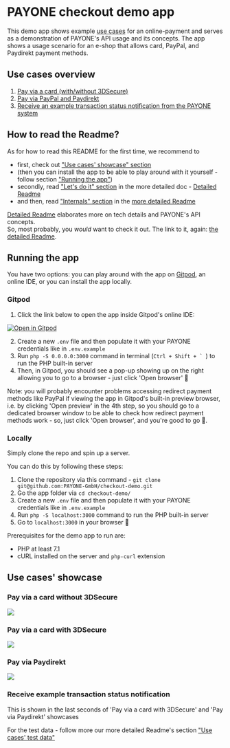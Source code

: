 # PAYONE checkout demo app

This demo app shows example [use cases](#use-cases-overview) for an online-payment and serves as a demonstration of PAYONE's API usage and its concepts.
The app shows a usage scenario for an e-shop that allows card, PayPal, and Paydirekt payment methods.

## Use cases overview
1. [Pay via a card (with/without 3DSecure)](#pay-via-a-card-without-3dsecure)
2. [Pay via PayPal and Paydirekt](#pay-via-paydirekt)
3. [Receive an example transaction status notification from the PAYONE system](#receive-example-transaction-status-notification)

## How to read the Readme?
As for how to read this README for the first time, we recommend to
- first, check out ["Use cases' showcase" section](#use-cases-showcase)
- (then you can install the app to be able to play around with it yourself - follow section ["Running the app"](#running-the-app))
- secondly, read ["Let's do it" section](/_docs/detailed-readme.md#lets-do-it) in the more detailed doc - [Detailed Readme](/_docs/detailed-readme.md)
- and then, read ["Internals" section](/_docs/detailed-readme.md#internals) in the [more detailed Readme](/_docs/detailed-readme.md)

[Detailed Readme](/_docs/detailed-readme.md) elaborates more on tech details and PAYONE's API concepts.  
So, most probably, you _would_ want to check it out. The link to it, again: [the detailed Readme](/_docs/detailed-readme.md).

## Running the app
You have two options: you can play around with the app on [Gitpod](https://www.gitpod.io/), an online IDE, or you can
install the app locally.

### Gitpod
1. Click the link below to open the app inside Gitpod's online IDE:

[![Open in Gitpod](https://gitpod.io/button/open-in-gitpod.svg)](https://gitpod.io/#github.com/PAYONE-GmbH/checkout-demo)

2. Create a new `.env` file and then populate it with your PAYONE credentials like in `.env.example`
3. Run `php -S 0.0.0.0:3000` command in terminal (``Ctrl + Shift + ` ``) to run the PHP built-in server
4. Then, in Gitpod, you should see a pop-up showing up on the right allowing you to go to a browser - just 
click 'Open browser' 🙂

Note: you will probably encounter problems accessing redirect payment methods like PayPal if viewing
the app in Gitpod's built-in preview browser, i.e. by clicking 'Open preview' in the 4th step, so you should go to a dedicated browser window to be able
to check how redirect payment methods work - so, just click 'Open browser', and you're good to go 🙂.


### Locally
Simply clone the repo and spin up a server.

You can do this by following these steps:

1. Clone the repository via this command - `git clone git@github.com:PAYONE-GmbH/checkout-demo.git`
2. Go the app folder via `cd checkout-demo/`
3. Create a new `.env` file and then populate it with your PAYONE credentials like in `.env.example`
4. Run `php -S localhost:3000` command to run the PHP built-in server
5. Go to `localhost:3000` in your browser 🙂

Prerequisites for the demo app to run are:
- PHP at least 7.1
- cURL installed on the server and `php-curl` extension

## Use cases' showcase
### Pay via a card without 3DSecure
![](_docs/gifs/card-without-3ds.gif)

### Pay via a card with 3DSecure
![](_docs/gifs/card-with-3ds.gif)

### Pay via Paydirekt
![](_docs/gifs/paydirekt.gif)

### Receive example transaction status notification
This is shown in the last seconds of 'Pay via a card with 3DSecure' and 'Pay via Paydirekt' showcases

For the test data - follow more our more detailed Readme's section ["Use cases' test data"](/_docs/detailed-readme.md#use-cases-test-data)